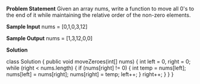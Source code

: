 

**Problem Statement**
Given an array nums, write a function to move all 0's to the end of it while maintaining the relative order of the non-zero elements.

**Sample Input**
nums = [0,1,0,3,12]

**Sample Output**
nums = [1,3,12,0,0]

**Solution**

class Solution {
    public void moveZeroes(int[] nums) {
        int left = 0, right = 0;
        while (right < nums.length) {
            if (nums[right] != 0) {
                int temp = nums[left];
                nums[left] = nums[right];
                nums[right] = temp;
                left++;
            }
            right++;
        }
    }
}